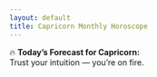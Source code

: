 ```yaml
---
layout: default
title: Capricorn Monthly Horoscope
---
```


🔥 **Today’s Forecast for Capricorn:**  
Trust your intuition — you’re on fire.
